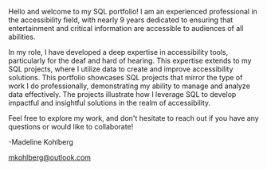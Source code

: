 Hello and welcome to my SQL portfolio! I am an experienced professional in the accessibility field, with nearly 9 years dedicated to ensuring that entertainment and critical information are accessible to audiences of all abilities.

In my role, I have developed a deep expertise in accessibility tools, particularly for the deaf and hard of hearing. This expertise extends to my SQL projects, where I utilize data to create and improve accessibility solutions. This portfolio showcases SQL projects that mirror the type of work I do professionally, demonstrating my ability to manage and analyze data effectively. The projects illustrate how I leverage SQL to develop impactful and insightful solutions in the realm of accessibility.

Feel free to explore my work, and don't hesitate to reach out if you have any questions or would like to collaborate!

-Madeline Kohlberg

mkohlberg@outlook.com
